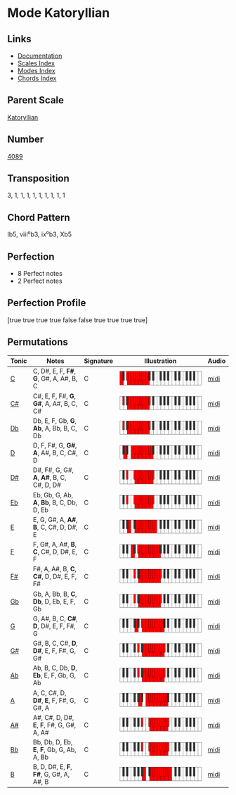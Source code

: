 # Mode Katoryllian

## Links

- [Documentation](README.md)
- [Scales Index](Scales.md)
- [Modes Index](Modes.md)
- [Chords Index](Chords.md)

## Parent Scale

[Katoryllian](ScaleKatoryllian.md)

## Number

[4089](https://ianring.com/musictheory/scales/4089)

## Transposition

3, 1, 1, 1, 1, 1, 1, 1, 1, 1

## Chord Pattern

Ib5, viii⁰b3, ix⁰b3, Xb5

## Perfection

- 8 Perfect notes
- 2 Perfect notes

## Perfection Profile

[true true true true false false true true true true]

## Permutations

| Tonic | Notes | Signature | Illustration | Audio |
|-------|-------|-----------|--------------|-------|
| [C](ModeCNaturalKatoryllian.md) | C, D#, E, F, **F#**, **G**, G#, A, A#, B, C | C | ![CNaturalKatoryllian](ModeCNaturalKatoryllian.png) | [midi](https://github.com/edipermadi/music/blob/main/docs/ModeCNaturalKatoryllian.mid?raw=true) |
| [C#](ModeCSharpKatoryllian.md) | C#, E, F, F#, **G**, **G#**, A, A#, B, C, C# | C | ![CSharpKatoryllian](ModeCSharpKatoryllian.png) | [midi](https://github.com/edipermadi/music/blob/main/docs/ModeCSharpKatoryllian.mid?raw=true) |
| [Db](ModeDFlatKatoryllian.md) | Db, E, F, Gb, **G**, **Ab**, A, Bb, B, C, Db | C | ![DFlatKatoryllian](ModeDFlatKatoryllian.png) | [midi](https://github.com/edipermadi/music/blob/main/docs/ModeDFlatKatoryllian.mid?raw=true) |
| [D](ModeDNaturalKatoryllian.md) | D, F, F#, G, **G#**, **A**, A#, B, C, C#, D | C | ![DNaturalKatoryllian](ModeDNaturalKatoryllian.png) | [midi](https://github.com/edipermadi/music/blob/main/docs/ModeDNaturalKatoryllian.mid?raw=true) |
| [D#](ModeDSharpKatoryllian.md) | D#, F#, G, G#, **A**, **A#**, B, C, C#, D, D# | C | ![DSharpKatoryllian](ModeDSharpKatoryllian.png) | [midi](https://github.com/edipermadi/music/blob/main/docs/ModeDSharpKatoryllian.mid?raw=true) |
| [Eb](ModeEFlatKatoryllian.md) | Eb, Gb, G, Ab, **A**, **Bb**, B, C, Db, D, Eb | C | ![EFlatKatoryllian](ModeEFlatKatoryllian.png) | [midi](https://github.com/edipermadi/music/blob/main/docs/ModeEFlatKatoryllian.mid?raw=true) |
| [E](ModeENaturalKatoryllian.md) | E, G, G#, A, **A#**, **B**, C, C#, D, D#, E | C | ![ENaturalKatoryllian](ModeENaturalKatoryllian.png) | [midi](https://github.com/edipermadi/music/blob/main/docs/ModeENaturalKatoryllian.mid?raw=true) |
| [F](ModeFNaturalKatoryllian.md) | F, G#, A, A#, **B**, **C**, C#, D, D#, E, F | C | ![FNaturalKatoryllian](ModeFNaturalKatoryllian.png) | [midi](https://github.com/edipermadi/music/blob/main/docs/ModeFNaturalKatoryllian.mid?raw=true) |
| [F#](ModeFSharpKatoryllian.md) | F#, A, A#, B, **C**, **C#**, D, D#, E, F, F# | C | ![FSharpKatoryllian](ModeFSharpKatoryllian.png) | [midi](https://github.com/edipermadi/music/blob/main/docs/ModeFSharpKatoryllian.mid?raw=true) |
| [Gb](ModeGFlatKatoryllian.md) | Gb, A, Bb, B, **C**, **Db**, D, Eb, E, F, Gb | C | ![GFlatKatoryllian](ModeGFlatKatoryllian.png) | [midi](https://github.com/edipermadi/music/blob/main/docs/ModeGFlatKatoryllian.mid?raw=true) |
| [G](ModeGNaturalKatoryllian.md) | G, A#, B, C, **C#**, **D**, D#, E, F, F#, G | C | ![GNaturalKatoryllian](ModeGNaturalKatoryllian.png) | [midi](https://github.com/edipermadi/music/blob/main/docs/ModeGNaturalKatoryllian.mid?raw=true) |
| [G#](ModeGSharpKatoryllian.md) | G#, B, C, C#, **D**, **D#**, E, F, F#, G, G# | C | ![GSharpKatoryllian](ModeGSharpKatoryllian.png) | [midi](https://github.com/edipermadi/music/blob/main/docs/ModeGSharpKatoryllian.mid?raw=true) |
| [Ab](ModeAFlatKatoryllian.md) | Ab, B, C, Db, **D**, **Eb**, E, F, Gb, G, Ab | C | ![AFlatKatoryllian](ModeAFlatKatoryllian.png) | [midi](https://github.com/edipermadi/music/blob/main/docs/ModeAFlatKatoryllian.mid?raw=true) |
| [A](ModeANaturalKatoryllian.md) | A, C, C#, D, **D#**, **E**, F, F#, G, G#, A | C | ![ANaturalKatoryllian](ModeANaturalKatoryllian.png) | [midi](https://github.com/edipermadi/music/blob/main/docs/ModeANaturalKatoryllian.mid?raw=true) |
| [A#](ModeASharpKatoryllian.md) | A#, C#, D, D#, **E**, **F**, F#, G, G#, A, A# | C | ![ASharpKatoryllian](ModeASharpKatoryllian.png) | [midi](https://github.com/edipermadi/music/blob/main/docs/ModeASharpKatoryllian.mid?raw=true) |
| [Bb](ModeBFlatKatoryllian.md) | Bb, Db, D, Eb, **E**, **F**, Gb, G, Ab, A, Bb | C | ![BFlatKatoryllian](ModeBFlatKatoryllian.png) | [midi](https://github.com/edipermadi/music/blob/main/docs/ModeBFlatKatoryllian.mid?raw=true) |
| [B](ModeBNaturalKatoryllian.md) | B, D, D#, E, **F**, **F#**, G, G#, A, A#, B | C | ![BNaturalKatoryllian](ModeBNaturalKatoryllian.png) | [midi](https://github.com/edipermadi/music/blob/main/docs/ModeBNaturalKatoryllian.mid?raw=true) |
